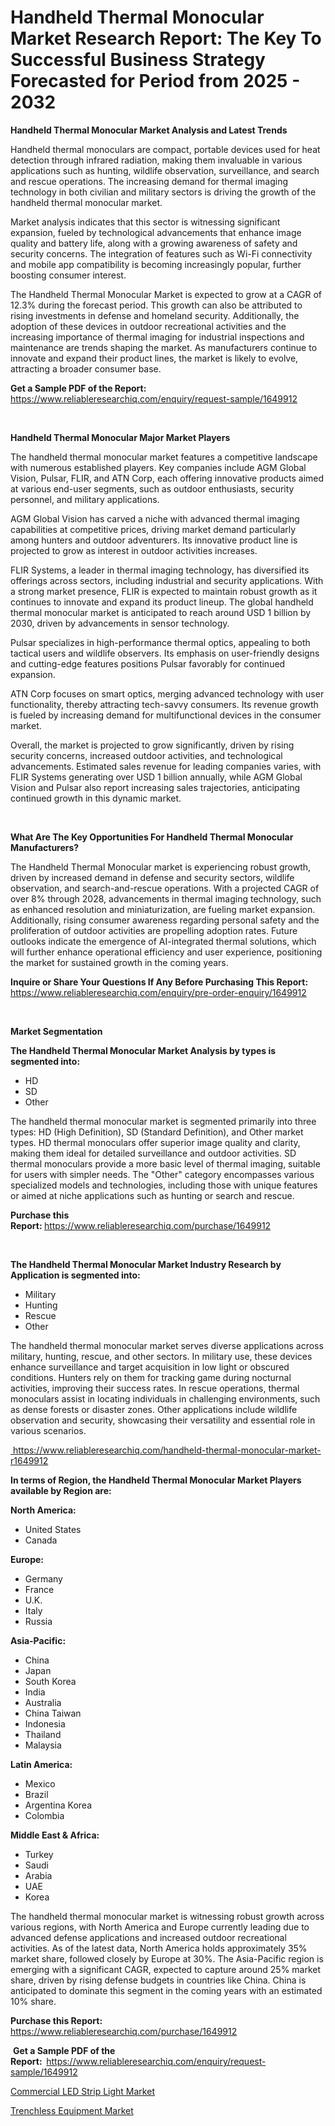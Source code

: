 <p><h1>Handheld Thermal Monocular Market Research Report: The Key To Successful Business Strategy Forecasted for Period from 2025 - 2032</h1></p><p><strong>Handheld Thermal Monocular Market Analysis and Latest Trends</strong></p>
<p><p>Handheld thermal monoculars are compact, portable devices used for heat detection through infrared radiation, making them invaluable in various applications such as hunting, wildlife observation, surveillance, and search and rescue operations. The increasing demand for thermal imaging technology in both civilian and military sectors is driving the growth of the handheld thermal monocular market.</p><p>Market analysis indicates that this sector is witnessing significant expansion, fueled by technological advancements that enhance image quality and battery life, along with a growing awareness of safety and security concerns. The integration of features such as Wi-Fi connectivity and mobile app compatibility is becoming increasingly popular, further boosting consumer interest.</p><p>The Handheld Thermal Monocular Market is expected to grow at a CAGR of 12.3% during the forecast period. This growth can also be attributed to rising investments in defense and homeland security. Additionally, the adoption of these devices in outdoor recreational activities and the increasing importance of thermal imaging for industrial inspections and maintenance are trends shaping the market. As manufacturers continue to innovate and expand their product lines, the market is likely to evolve, attracting a broader consumer base.</p></p>
<p><strong>Get a Sample PDF of the Report:&nbsp;</strong> <a href="https://www.reliableresearchiq.com/enquiry/request-sample/1649912?utm_campaign=121&utm_medium=2&utm_source=Github&utm_content=ia&utm_term=17022025&utm_id=handheld-thermal-monocular">https://www.reliableresearchiq.com/enquiry/request-sample/1649912</a></p>
<p>&nbsp;</p>
<p><strong>Handheld Thermal Monocular Major Market Players</strong></p>
<p><p>The handheld thermal monocular market features a competitive landscape with numerous established players. Key companies include AGM Global Vision, Pulsar, FLIR, and ATN Corp, each offering innovative products aimed at various end-user segments, such as outdoor enthusiasts, security personnel, and military applications.</p><p>AGM Global Vision has carved a niche with advanced thermal imaging capabilities at competitive prices, driving market demand particularly among hunters and outdoor adventurers. Its innovative product line is projected to grow as interest in outdoor activities increases.</p><p>FLIR Systems, a leader in thermal imaging technology, has diversified its offerings across sectors, including industrial and security applications. With a strong market presence, FLIR is expected to maintain robust growth as it continues to innovate and expand its product lineup. The global handheld thermal monocular market is anticipated to reach around USD 1 billion by 2030, driven by advancements in sensor technology.</p><p>Pulsar specializes in high-performance thermal optics, appealing to both tactical users and wildlife observers. Its emphasis on user-friendly designs and cutting-edge features positions Pulsar favorably for continued expansion.</p><p>ATN Corp focuses on smart optics, merging advanced technology with user functionality, thereby attracting tech-savvy consumers. Its revenue growth is fueled by increasing demand for multifunctional devices in the consumer market. </p><p>Overall, the market is projected to grow significantly, driven by rising security concerns, increased outdoor activities, and technological advancements. Estimated sales revenue for leading companies varies, with FLIR Systems generating over USD 1 billion annually, while AGM Global Vision and Pulsar also report increasing sales trajectories, anticipating continued growth in this dynamic market.</p></p>
<p>&nbsp;</p>
<p><strong>What Are The Key Opportunities For Handheld Thermal Monocular Manufacturers?</strong></p>
<p><p>The Handheld Thermal Monocular market is experiencing robust growth, driven by increased demand in defense and security sectors, wildlife observation, and search-and-rescue operations. With a projected CAGR of over 8% through 2028, advancements in thermal imaging technology, such as enhanced resolution and miniaturization, are fueling market expansion. Additionally, rising consumer awareness regarding personal safety and the proliferation of outdoor activities are propelling adoption rates. Future outlooks indicate the emergence of AI-integrated thermal solutions, which will further enhance operational efficiency and user experience, positioning the market for sustained growth in the coming years.</p></p>
<p><strong>Inquire or Share Your Questions If Any Before Purchasing This Report:</strong> <a href="https://www.reliableresearchiq.com/enquiry/pre-order-enquiry/1649912?utm_campaign=121&utm_medium=2&utm_source=Github&utm_content=ia&utm_term=17022025&utm_id=handheld-thermal-monocular">https://www.reliableresearchiq.com/enquiry/pre-order-enquiry/1649912</a></p>
<p>&nbsp;</p>
<p><strong>Market Segmentation</strong></p>
<p><strong>The Handheld Thermal Monocular Market Analysis by types is segmented into:</strong></p>
<p><ul><li>HD</li><li>SD</li><li>Other</li></ul></p>
<p><p>The handheld thermal monocular market is segmented primarily into three types: HD (High Definition), SD (Standard Definition), and Other market types. HD thermal monoculars offer superior image quality and clarity, making them ideal for detailed surveillance and outdoor activities. SD thermal monoculars provide a more basic level of thermal imaging, suitable for users with simpler needs. The "Other" category encompasses various specialized models and technologies, including those with unique features or aimed at niche applications such as hunting or search and rescue.</p></p>
<p><strong>Purchase this Report:&nbsp;</strong><a href="https://www.reliableresearchiq.com/purchase/1649912?utm_campaign=121&utm_medium=2&utm_source=Github&utm_content=ia&utm_term=17022025&utm_id=handheld-thermal-monocular">https://www.reliableresearchiq.com/purchase/1649912</a></p>
<p>&nbsp;</p>
<p><strong>The Handheld Thermal Monocular Market Industry Research by Application is segmented into:</strong></p>
<p><ul><li>Military</li><li>Hunting</li><li>Rescue</li><li>Other</li></ul></p>
<p><p>The handheld thermal monocular market serves diverse applications across military, hunting, rescue, and other sectors. In military use, these devices enhance surveillance and target acquisition in low light or obscured conditions. Hunters rely on them for tracking game during nocturnal activities, improving their success rates. In rescue operations, thermal monoculars assist in locating individuals in challenging environments, such as dense forests or disaster zones. Other applications include wildlife observation and security, showcasing their versatility and essential role in various scenarios.</p></p>
<p><a href="https://www.reliableresearchiq.com/handheld-thermal-monocular-market-r1649912?utm_campaign=121&utm_medium=2&utm_source=Github&utm_content=ia&utm_term=17022025&utm_id=handheld-thermal-monocular">&nbsp;https://www.reliableresearchiq.com/handheld-thermal-monocular-market-r1649912</a></p>
<p><strong>In terms of Region, the Handheld Thermal Monocular Market Players available by Region are:</strong></p>
<p>
    <p> <strong> North America: </strong>
        <ul>
            <li>United States</li>
            <li>Canada</li>
        </ul>
        </p> 
    <p> <strong> Europe: </strong>
        <ul>
            <li>Germany</li>
            <li>France</li>
            <li>U.K.</li>
            <li>Italy</li>
            <li>Russia</li>
        </ul>
        </p> 
    <p> <strong> Asia-Pacific: </strong>
        <ul>
            <li>China</li>
            <li>Japan</li>
            <li>South Korea</li>
            <li>India</li>
            <li>Australia</li>
            <li>China Taiwan</li>
            <li>Indonesia</li>
            <li>Thailand</li>
            <li>Malaysia</li>
        </ul>
        </p> 
    <p> <strong> Latin America: </strong>
        <ul>
            <li>Mexico</li>
            <li>Brazil</li>
            <li>Argentina Korea</li>
            <li>Colombia</li>
        </ul>
        </p> 
    <p> <strong> Middle East & Africa: </strong>
        <ul>
            <li>Turkey</li>
            <li>Saudi</li>
            <li>Arabia</li>
            <li>UAE</li>
            <li>Korea</li>
        </ul>
    </p>
    </p>
<p><p>The handheld thermal monocular market is witnessing robust growth across various regions, with North America and Europe currently leading due to advanced defense applications and increased outdoor recreational activities. As of the latest data, North America holds approximately 35% market share, followed closely by Europe at 30%. The Asia-Pacific region is emerging with a significant CAGR, expected to capture around 25% market share, driven by rising defense budgets in countries like China. China is anticipated to dominate this segment in the coming years with an estimated 10% share.</p></p>
<p><strong>Purchase this Report: </strong><a href="https://www.reliableresearchiq.com/purchase/1649912?utm_campaign=121&utm_medium=2&utm_source=Github&utm_content=ia&utm_term=17022025&utm_id=handheld-thermal-monocular">https://www.reliableresearchiq.com/purchase/1649912</a></p>
<p>&nbsp;<strong>Get a Sample PDF of the Report:&nbsp;&nbsp;</strong><a href="https://www.reliableresearchiq.com/enquiry/request-sample/1649912?utm_campaign=121&utm_medium=2&utm_source=Github&utm_content=ia&utm_term=17022025&utm_id=handheld-thermal-monocular">https://www.reliableresearchiq.com/enquiry/request-sample/1649912</a></p>
<p><strong></strong></p>
<p><p><a href="https://github.com/kukolkasimo5/Market-Research-Report-List-1/blob/main/commercial-led-strip-light-market.md?utm_campaign=121&utm_medium=2&utm_source=Github&utm_content=ia&utm_term=17022025&utm_id=handheld-thermal-monocular">Commercial LED Strip Light Market</a></p><p><a href="https://github.com/mudgeadamsvx/Market-Research-Report-List-1/blob/main/trenchless-equipment-market.md?utm_campaign=121&utm_medium=2&utm_source=Github&utm_content=ia&utm_term=17022025&utm_id=handheld-thermal-monocular">Trenchless Equipment Market</a></p></p>